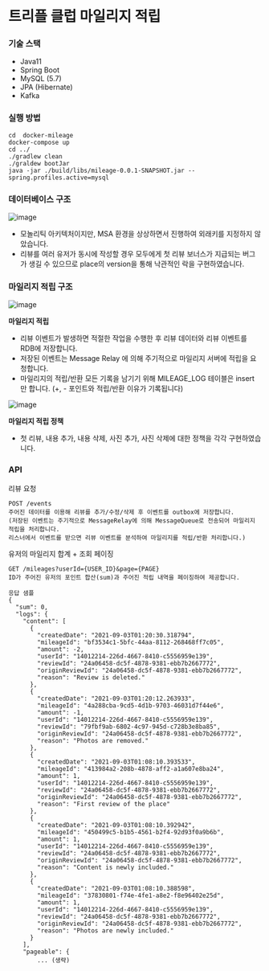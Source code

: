 # 트리플 클럽 마일리지 적립 

### 기술 스택
- Java11
- Spring Boot
- MySQL (5.7)
- JPA (Hibernate)
- Kafka

### 실행 방법
```
cd  docker-mileage
docker-compose up
cd ../
./gradlew clean
./graldew bootJar
java -jar ./build/libs/mileage-0.0.1-SNAPSHOT.jar --spring.profiles.active=mysql
```

### 데이터베이스 구조
![image](https://user-images.githubusercontent.com/23302253/132023707-457b1dda-1723-473b-9523-dda0438e4961.png)
- 모놀리틱 아키텍처이지만, MSA 환경을 상상하면서 진행하여 외래키를 지정하지 않았습니다.
- 리뷰를 여러 유저가 동시에 작성할 경우 모두에게 첫 리뷰 보너스가 지급되는 버그가 생길 수 있으므로 place의 version을 통해 낙관적인 락을 구현하였습니다.

### 마일리지 적립 구조 
![image](https://user-images.githubusercontent.com/23302253/132023604-b9035f05-c184-4dc2-b490-cf9fa010cc9f.png)

**마일리지 적립**  
- 리뷰 이벤트가 발생하면 적절한 작업을 수행한 후 리뷰 데이터와 리뷰 이벤트를 RDB에 저장합니다.
- 저장된 이벤트는 Message Relay 에 의해 주기적으로 마일리지 서버에 적립을 요청합니다.
- 마일리지의 적립/반환 모든 기록을 남기기 위해 MILEAGE_LOG 테이블은 insert 만 합니다. (+, - 포인트와 적립/반환 이유가 기록됩니다)

![image](https://user-images.githubusercontent.com/23302253/132023645-bc582250-bf24-4794-b933-ce10ac75eeef.png)

**마일리지 적립 정책**  
- 첫 리뷰, 내용 추가, 내용 삭제, 사진 추가, 사진 삭제에 대한 정책을 각각 구현하였습니다.


### API
리뷰 요청
```
POST /events
주어진 데이터를 이용해 리뷰를 추가/수정/삭제 후 이벤트를 outbox에 저장합니다.
(저장된 이벤트는 주기적으로 MessageRelay에 의해 MessageQueue로 전송되어 마일리지 적립을 처리합니다.  
리스너에서 이벤트를 받으면 리뷰 이벤트를 분석하여 마일리지를 적립/반환 처리합니다.)
```

유저의 마일리지 합계 + 조회 페이징

```
GET /mileages?userId={USER_ID}&page={PAGE}
ID가 주어진 유저의 포인트 합산(sum)과 주어진 적립 내역을 페이징하여 제공합니다. 

응답 샘플
{
  "sum": 0,
  "logs": {
    "content": [
      {
        "createdDate": "2021-09-03T01:20:30.318794",
        "mileageId": "bf3534c1-5bfc-44aa-8112-268468ff7c05",
        "amount": -2,
        "userId": "14012214-226d-4667-8410-c5556959e139",
        "reviewId": "24a06458-dc5f-4878-9381-ebb7b2667772",
        "originReviewId": "24a06458-dc5f-4878-9381-ebb7b2667772",
        "reason": "Review is deleted."
      },
      {
        "createdDate": "2021-09-03T01:20:12.263933",
        "mileageId": "4a288cba-9cd5-4d1b-9703-46031d7f44e6",
        "amount": -1,
        "userId": "14012214-226d-4667-8410-c5556959e139",
        "reviewId": "79fbf9ab-6802-4c97-945d-c728b3e8ba85",
        "originReviewId": "24a06458-dc5f-4878-9381-ebb7b2667772",
        "reason": "Photos are removed."
      },
      {
        "createdDate": "2021-09-03T01:08:10.393533",
        "mileageId": "413984a2-208b-4878-aff2-a1a607e8ba24",
        "amount": 1,
        "userId": "14012214-226d-4667-8410-c5556959e139",
        "reviewId": "24a06458-dc5f-4878-9381-ebb7b2667772",
        "originReviewId": "24a06458-dc5f-4878-9381-ebb7b2667772",
        "reason": "First review of the place"
      },
      {
        "createdDate": "2021-09-03T01:08:10.392942",
        "mileageId": "450499c5-b1b5-4561-b2f4-92d93f0a9b6b",
        "amount": 1,
        "userId": "14012214-226d-4667-8410-c5556959e139",
        "reviewId": "24a06458-dc5f-4878-9381-ebb7b2667772",
        "originReviewId": "24a06458-dc5f-4878-9381-ebb7b2667772",
        "reason": "Content is newly included."
      },
      {
        "createdDate": "2021-09-03T01:08:10.388598",
        "mileageId": "37830801-f74e-4fe1-a8e2-f8e96402e25d",
        "amount": 1,
        "userId": "14012214-226d-4667-8410-c5556959e139",
        "reviewId": "24a06458-dc5f-4878-9381-ebb7b2667772",
        "originReviewId": "24a06458-dc5f-4878-9381-ebb7b2667772",
        "reason": "Photos are newly included."
      }
    ],
    "pageable": {
        ... (생략)
```
